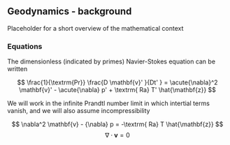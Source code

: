 ## Geodynamics - background

Placeholder for a short overview of the mathematical context




### Equations

The dimensionless (indicated by primes) Navier-Stokes equation can be written

$$
	\frac{1}{\textrm{Pr}} \frac{D \mathbf{v}'  }{Dt' }  =
	\acute{\nabla}^2  \mathbf{v}'  -  \acute{\nabla} p' + \textrm{ Ra} T' \hat{\mathbf{z}}
$$

We will work in the infinite Prandtl number limit in which intertial terms vanish, and we will also assume incompressibility

$$
\nabla^2  \mathbf{v}  -  {\nabla} p = -\textrm{ Ra} T \hat{\mathbf{z}}
$$
$$
\nabla \cdot \mathbf{v} = 0
$$
